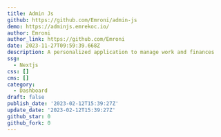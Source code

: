 ```yaml
---
title: Admin Js
github: https://github.com/Emroni/admin-js
demo: https://adminjs.emrekoc.io/
author: Emroni
author_link: https://github.com/Emroni
date: 2023-11-27T09:59:39.668Z
description: A personalized application to manage work and finances
ssg:
  - Nextjs
css: []
cms: []
category:
  - Dashboard
draft: false
publish_date: '2023-02-12T15:39:27Z'
update_date: '2023-02-12T15:39:27Z'
github_star: 0
github_fork: 0
---
```


